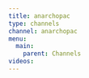 ```yaml
---
title: anarchopac
type: channels
channel: anarchopac
menu:
  main:
    parent: Channels
videos:
---
```

